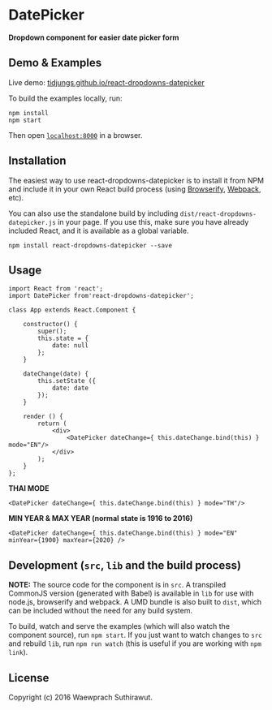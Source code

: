 # DatePicker

__Dropdown component for easier date picker form__


## Demo & Examples

Live demo: [tidjungs.github.io/react-dropdowns-datepicker](http://tidjungs.github.io/react-dropdowns-datepicker/)

To build the examples locally, run:

```
npm install
npm start
```

Then open [`localhost:8000`](http://localhost:8000) in a browser.


## Installation

The easiest way to use react-dropdowns-datepicker is to install it from NPM and include it in your own React build process (using [Browserify](http://browserify.org), [Webpack](http://webpack.github.io/), etc).

You can also use the standalone build by including `dist/react-dropdowns-datepicker.js` in your page. If you use this, make sure you have already included React, and it is available as a global variable.

```
npm install react-dropdowns-datepicker --save
```


## Usage

```
import React from 'react';
import DatePicker from'react-dropdowns-datepicker';

class App extends React.Component {

	constructor() {
		super();
		this.state = {
			date: null
		};
	}

	dateChange(date) {
		this.setState ({
			date: date
		});
	}

	render () {
		return (
			<div>
				<DatePicker dateChange={ this.dateChange.bind(this) } mode="EN"/>
			</div>
		);
	}
};
```

__THAI MODE__
```
<DatePicker dateChange={ this.dateChange.bind(this) } mode="TH"/>
```

__MIN YEAR & MAX YEAR (normal state is 1916 to 2016)__
```
<DatePicker dateChange={ this.dateChange.bind(this) } mode="EN" minYear={1900} maxYear={2020} />
```

## Development (`src`, `lib` and the build process)

**NOTE:** The source code for the component is in `src`. A transpiled CommonJS version (generated with Babel) is available in `lib` for use with node.js, browserify and webpack. A UMD bundle is also built to `dist`, which can be included without the need for any build system.

To build, watch and serve the examples (which will also watch the component source), run `npm start`. If you just want to watch changes to `src` and rebuild `lib`, run `npm run watch` (this is useful if you are working with `npm link`).

## License

Copyright (c) 2016 Waewprach Suthirawut.

